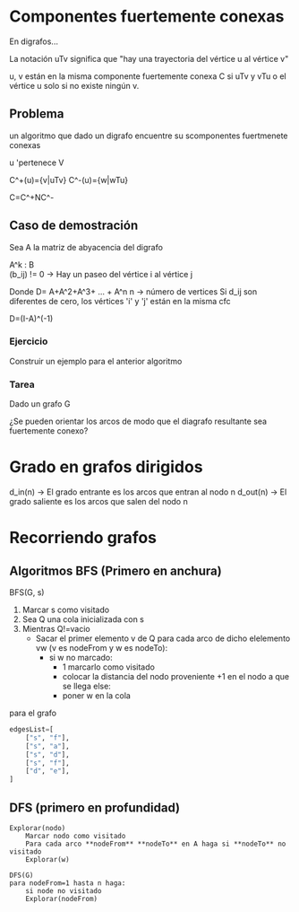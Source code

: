 # Componentes fuertemente conexas

En digrafos...  

La notación uTv significa que "hay una trayectoria del vértice u al vértice v"

u, v están en la misma componente fuertemente conexa C si uTv y vTu o el vértice u solo si no existe ningún v.

## Problema
un algoritmo que dado un digrafo encuentre su scomponentes fuertmenete conexas

u 'pertenece V

C^+(u)={v|uTv}
C^-(u)={w|wTu}

C=C^+NC^-

## Caso de demostración
Sea A la matriz de abyacencia del digrafo

A^k : B  
(b_ij) != 0 -> Hay un paseo del vértice i al vértice j

Donde
D= A+A^2+A^3+ ... + A^n
n -> número de vertices
Si d_ij son diferentes de cero, los vértices 'i' y 'j' están en la misma cfc

D=(I-A)^(-1)

### Ejercicio
Construir un ejemplo para el anterior algoritmo

### Tarea
Dado un grafo G

¿Se pueden orientar los arcos de modo que el diagrafo resultante sea fuertemente conexo?

# Grado en grafos dirigidos
d_in(n) -> El grado entrante es los arcos que entran al nodo n
d_out(n) -> El grado saliente es los arcos que salen del nodo n


# Recorriendo grafos
## Algoritmos BFS (Primero en anchura)

BFS(G, s)

1. Marcar s como visitado
2. Sea Q una cola inicializada con s
3. Mientras Q!=vacio
    * Sacar el primer elemento v de Q para cada arco de dicho elelemento vw (v es nodeFrom y w es nodeTo):  
       * si w no marcado:
            * 1 marcarlo como visitado  
            * colocar la distancia del nodo proveniente +1 en el nodo a que se llega
        else:
            * poner w en la cola

para el grafo
```python
edgesList=[
    ["s", "f"],
    ["s", "a"],
    ["s", "d"],
    ["s", "f"],
    ["d", "e"],
]
```

## DFS (primero en profundidad)

```
Explorar(nodo)
    Marcar nodo como visitado  
    Para cada arco **nodeFrom** **nodeTo** en A haga si **nodeTo** no visitado   
    Explorar(w)
```
```
DFS(G)  
para nodeFrom=1 hasta n haga:
    si node no visitado
    Explorar(nodeFrom)
```